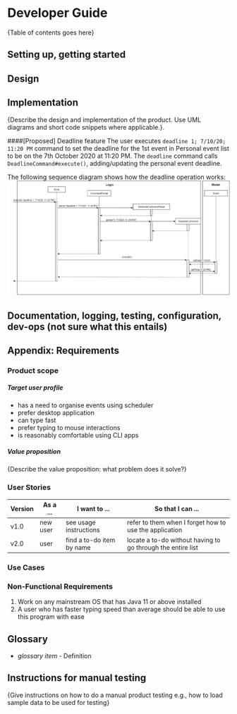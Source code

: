 # Developer Guide

{Table of contents goes here}

## Setting up, getting started

## Design

## Implementation

{Describe the design and implementation of the product. Use UML diagrams and short code snippets where applicable.}.

####[Proposed] Deadline feature
The user executes ```deadline 1; 7/10/20; 11:20 PM``` command to set the deadline for the 1st event in Personal event list
to be on the 7th October 2020 at 11:20 PM. 
The ```deadline``` command calls ```DeadlineCommand#execute()```, adding/updating the personal event deadline. </br>

The following sequence diagram shows how the deadline operation works: <br>
![Sequence Diagram for Deadline Command](/docs/diagrams/DeadlineCommandSequenceDiagram.png)
## Documentation, logging, testing, configuration, dev-ops (not sure what this entails)

## Appendix: Requirements

### Product scope

##### Target user profile

<ul>
    <li>has a need to organise events using scheduler</li>
    <li>prefer desktop application</li>
    <li>can type fast</li>
    <li>prefer typing to mouse interactions</li>
    <li>is reasonably comfortable using CLI apps</li>
</ul>

##### Value proposition

{Describe the value proposition: what problem does it solve?}

### User Stories

|Version| As a ... | I want to ... | So that I can ...|
|--------|----------|---------------|------------------|
|v1.0|new user|see usage instructions|refer to them when I forget how to use the application|
|v2.0|user|find a to-do item by name|locate a to-do without having to go through the entire list|

### Use Cases

### Non-Functional Requirements

<ol>
    <li>Work on any mainstream OS that has Java 11 or above installed</li>
    <li>A user who has faster typing speed than average should be able to use this program with ease</li>
</ol>

## Glossary

* *glossary item* - Definition

## Instructions for manual testing

{Give instructions on how to do a manual product testing e.g., how to load sample data to be used for testing}
